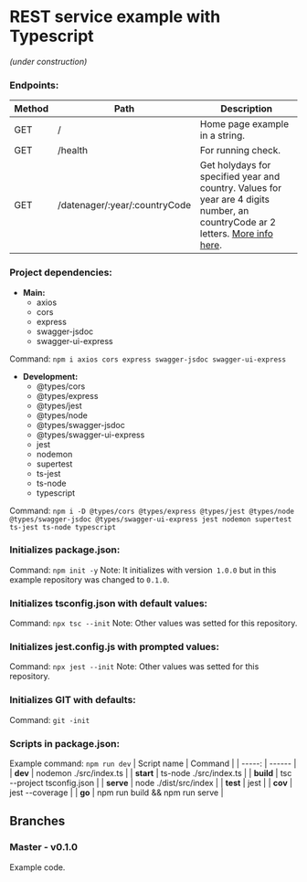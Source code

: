 # REST service example with Typescript
*(under construction)*

### Endpoints:

| Method | Path | Description |
| --- | --- | ---|
| GET | / | Home page example in a string. |
| GET | /health | For running check. |
| GET | /datenager/:year/:countryCode | Get holydays for specified year and country. Values for year are 4 digits number, an countryCode ar 2 letters. [More info here](https://www.worldstandards.eu/other/tlds/).


### Project dependencies:

- **Main:**
    - axios
    - cors
    - express
    - swagger-jsdoc
    - swagger-ui-express

Command: `npm i axios cors express swagger-jsdoc swagger-ui-express`

- **Development:**
    - @types/cors
    - @types/express
    - @types/jest
    - @types/node 
    - @types/swagger-jsdoc
    - @types/swagger-ui-express
    - jest
    - nodemon
    - supertest
    - ts-jest
    - ts-node
    - typescript

Command: `npm i -D @types/cors @types/express @types/jest @types/node @types/swagger-jsdoc @types/swagger-ui-express jest nodemon supertest ts-jest ts-node typescript`

### Initializes package.json:
Command: `npm init -y`
Note: It initializes with version` 1.0.0` but in this example repository was changed to `0.1.0`.

### Initializes tsconfig.json with default values:
Command: `npx tsc --init`
Note: Other values was setted for this repository.

### Initializes jest.config.js with prompted values:
Command: `npx jest --init`
Note: Other values was setted for this repository.

### Initializes GIT with defaults:
Command: `git -init`

### Scripts in package.json:
Example command: `npm run dev`
| Script name | Command |
| -----: | ------ |
| **dev**  | nodemon ./src/index.ts |
| **start**  | ts-node ./src/index.ts |
| **build**  | tsc --project tsconfig.json |
| **serve**  | node ./dist/src/index |
| **test** | jest |
| **cov**  | jest --coverage |
| **go** | npm run build && npm run serve |

## Branches
### Master - v0.1.0
Example code.